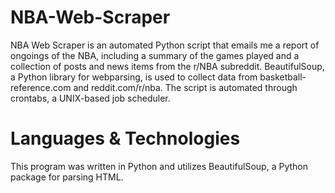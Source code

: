 # NBA-Web-Scraper
NBA Web Scraper is an automated Python script that emails me a report of ongoings of the NBA, including a summary of the games played and a collection of posts and news items from the r/NBA subreddit. BeautifulSoup, a Python library for webparsing, is used to collect data from basketball-reference.com and reddit.com/r/nba. The script is automated through crontabs, a UNIX-based job scheduler. 

# Languages & Technologies
This program was written in Python and utilizes BeautifulSoup, a Python package for parsing HTML. 
